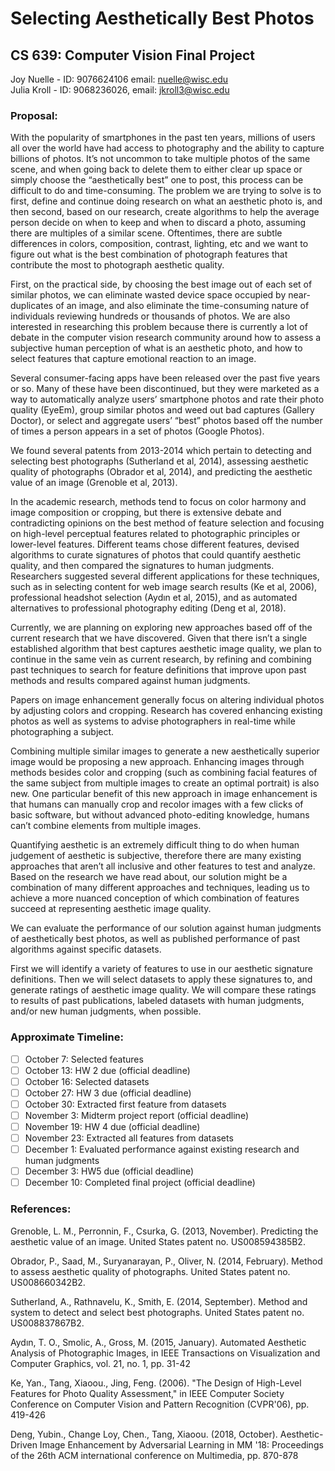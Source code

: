 # Selecting Aesthetically Best Photos

## CS 639: Computer Vision Final Project

Joy Nuelle - ID: 9076624106 email: nuelle@wisc.edu <br />
Julia Kroll - ID: 9068236026, email: jkroll3@wisc.edu

### Proposal:
With the popularity of smartphones in the past ten years, millions of users all over the world have had access to photography and the ability to capture billions of photos. It’s not uncommon to take multiple photos of the same scene, and when going back to delete them to either clear up space or simply choose the “aesthetically best” one to post, this process can be difficult to do and time-consuming. The problem we are trying to solve is to first, define and continue doing research on what an aesthetic photo is, and then second, based on our research, create algorithms to help the average person decide on when to keep and when to discard a photo, assuming there are multiples of a similar scene. Oftentimes, there are subtle differences in colors, composition, contrast, lighting, etc and we want to figure out what is the best combination of photograph features that contribute the most to photograph aesthetic quality. <br />
 
First, on the practical side, by choosing the best image out of each set of similar photos, we can eliminate wasted device space occupied by near-duplicates of an image, and also eliminate the time-consuming nature of individuals reviewing hundreds or thousands of photos. We are also interested in researching this problem because there is currently a lot of debate in the computer vision research community around how to assess a subjective human perception of what is an aesthetic photo, and how to select features that capture emotional reaction to an image. 

Several consumer-facing apps have been released over the past five years or so. Many of these have been discontinued, but they were marketed as a way to automatically analyze users’ smartphone photos and rate their photo quality (EyeEm), group similar photos and weed out bad captures (Gallery Doctor), or select and aggregate users’ “best” photos based off the number of times a person appears in a set of photos (Google Photos).

We found several patents from 2013-2014 which pertain to detecting and selecting best photographs (Sutherland et al, 2014), assessing aesthetic quality of photographs (Obrador et al, 2014), and predicting the aesthetic value of an image (Grenoble et al, 2013).

In the academic research, methods tend to focus on color harmony and image composition or cropping, but there is extensive debate and contradicting opinions on the best method of feature selection and focusing on high-level perceptual features related to photographic principles or lower-level features. Different teams chose different features, devised algorithms to curate signatures of photos that could quantify aesthetic quality, and then compared the signatures to human judgments. Researchers suggested several different applications for these techniques, such as in selecting content for web image search results (Ke et al, 2006), professional headshot selection (Aydın et al, 2015), and as automated alternatives to professional photography editing (Deng et al, 2018).

Currently, we are planning on exploring new approaches based off of the current research that we have discovered. Given that there isn’t a single established algorithm that best captures aesthetic image quality, we plan to continue in the same vein as current research, by refining and combining past techniques to search for feature definitions that improve upon past methods and results compared against human judgments.
 
Papers on image enhancement generally focus on altering individual photos by adjusting colors and cropping. Research has covered enhancing existing photos as well as systems to advise photographers in real-time while photographing a subject.
 
Combining multiple similar images to generate a new aesthetically superior image would be proposing a new approach. Enhancing images through methods besides color and cropping (such as combining facial features of the same subject from multiple images to create an optimal portrait) is also new. One particular benefit of this new approach in image enhancement is that humans can manually crop and recolor images with a few clicks of basic software, but without advanced photo-editing knowledge, humans can’t combine elements from multiple images.
 
Quantifying aesthetic is an extremely difficult thing to do when human judgement of aesthetic is subjective, therefore there are many existing approaches that aren’t all inclusive and other features to test and analyze. Based on the research we have read about, our solution might be a combination of many different approaches and techniques, leading us to achieve a more nuanced conception of which combination of features succeed at representing aesthetic image quality.
 
We can evaluate the performance of our solution against human judgments of aesthetically best photos, as well as published performance of past algorithms against specific datasets.

First we will identify a variety of features to use in our aesthetic signature definitions. Then we will select datasets to apply these signatures to, and generate ratings of aesthetic image quality. We will compare these ratings to results of past publications, labeled datasets with human judgments, and/or new human judgments, when possible.


### Approximate Timeline:
- [ ] October 7: Selected features
- [ ] October 13: HW 2 due (official deadline)
- [ ] October 16: Selected datasets
- [ ] October 27: HW 3 due (official deadline)
- [ ] October 30: Extracted first feature from datasets 
- [ ] November 3: Midterm project report (official deadline)
- [ ] November 19: HW 4 due (official deadline)
- [ ] November 23: Extracted all features from datasets
- [ ] December 1: Evaluated performance against existing research and human judgments
- [ ] December 3: HW5 due (official deadline)
- [ ] December 10: Completed final project (official deadline)

### References:
Grenoble, L. M., Perronnin, F., Csurka, G. (2013, November). Predicting the aesthetic value of an image. United States patent no. US008594385B2.

Obrador, P., Saad, M., Suryanarayan, P., Oliver, N. (2014, February). Method to assess aesthetic quality of photographs. United States patent no. US008660342B2.

Sutherland, A., Rathnavelu, K., Smith, E. (2014, September). Method and system to detect and select best photographs. United States patent no. US008837867B2.

Aydın, T. O.,  Smolic, A., Gross, M. (2015, January). Automated Aesthetic Analysis of Photographic Images, in IEEE Transactions on Visualization and Computer Graphics, vol. 21, no. 1, pp. 31-42

Ke, Yan., Tang, Xiaoou., Jing, Feng. (2006). "The Design of High-Level Features for Photo Quality Assessment," in IEEE Computer Society Conference on Computer Vision and Pattern Recognition (CVPR'06), pp. 419-426
 
Deng, Yubin., Change Loy, Chen., Tang, Xiaoou. (2018, October). Aesthetic-Driven Image Enhancement by Adversarial Learning in MM '18: Proceedings of the 26th ACM international conference on Multimedia, pp. 870-878

